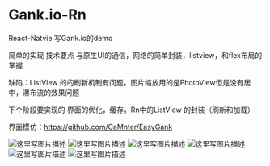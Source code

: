 # Gank.io-Rn
React-Natvie 写Gank.io的demo

简单的实现 技术要点
与原生UI的通信，网络的简单封装，listview，和flex布局的掌握

缺陷：ListView 的的刷新机制有问题，图片缩放用的是PhotoView但是没有居中，瀑布流的效果问题

下个阶段要实现的
界面的优化，缓存，Rn中的ListView 的封装（刷新和加载）

界面模仿：https://github.com/CaMnter/EasyGank


![这里写图片描述](http://upload-images.jianshu.io/upload_images/2326281-5edb1f0d7249a8d8.png?imageMogr2/auto-orient/strip%7CimageView2/2/w/1240)
![这里写图片描述](http://upload-images.jianshu.io/upload_images/2326281-7085f27c1c60e977.png?imageMogr2/auto-orient/strip%7CimageView2/2/w/1240)
![这里写图片描述](http://upload-images.jianshu.io/upload_images/2326281-aacd138da1b02d57.png?imageMogr2/auto-orient/strip%7CimageView2/2/w/1240)
![这里写图片描述](http://upload-images.jianshu.io/upload_images/2326281-2baee0dcb0e44cc4.png?imageMogr2/auto-orient/strip%7CimageView2/2/w/1240)
![这里写图片描述](http://upload-images.jianshu.io/upload_images/2326281-924621b70e587830.png?imageMogr2/auto-orient/strip%7CimageView2/2/w/1240)
![这里写图片描述](http://upload-images.jianshu.io/upload_images/2326281-b8de8e349c1b3a3a.png?imageMogr2/auto-orient/strip%7CimageView2/2/w/1240)
